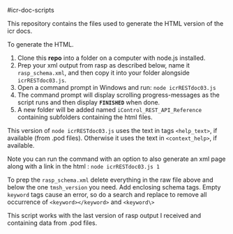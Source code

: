 #icr-doc-scripts

This repository contains the files used to generate the HTML version of the icr docs. 

To generate the HTML.

1. Clone this **repo** into a folder on a computer with node.js installed. 
2. Prep your xml output from rasp as described below, name it `rasp_schema.xml`, and then copy it into your folder alongside `icrRESTdoc03.js`.
3. Open a command prompt in Windows and run: `node icrRESTdoc03.js`
4. The command prompt will display scrolling progress-messages as the script runs and then display **`FINISHED`** 	when done.
5. A new folder will be added named `iControl_REST_API_Reference` containing subfolders containing the html files.

This version of `node icrRESTdoc03.js` uses the text in tags `<help_text>`, if available (from .pod files). Otherwise it uses the text in `<context_help>`, if available.

Note you can run the command with an option to also generate an xml page along with a link in the html : `node icrRESTdoc03.js 1` 

To prep the `rasp_schema.xml` delete everything in the raw file above and below the one `tmsh_version` you need. Add enclosing schema tags. Empty `keyword` tags cause an error, so do a search and replace to remove all occurrence of `<keyword></keyword>` and `<keyword\>`  

This script works with the last version of rasp output I received and containing data from .pod files.   